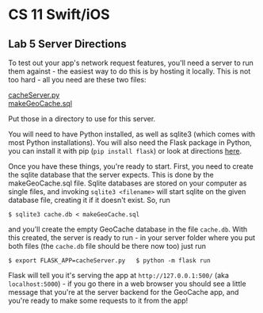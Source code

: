 # CS 11 Swift/iOS
## Lab 5 Server Directions

To test out your app's network request features, you'll need a server to run
them against - the easiest way to do this is by hosting it locally. This is
not too hard - all you need are these two files:

[cacheServer.py](cacheServer.py)  
[makeGeoCache.sql](makeGeoCache.sql)

Put those in a directory to use for this server.

You will need to have Python installed, as well as sqlite3 (which comes with
most Python installations). You will also need the Flask package in Python,
you can install it with pip (`pip install flask`) or look at directions
[here](http://flask.pocoo.org).

Once you have these things, you're ready to start. First, you need to create
the sqlite database that the server expects. This is done by the
makeGeoCache.sql file. Sqlite databases are stored on your computer as single
files, and invoking `sqlite3 <filename>` will start sqlite on the given
database file, creating it if it doesn't exist. So, run

`
$ sqlite3 cache.db < makeGeoCache.sql
`

and you'll create the empty GeoCache database in the file `cache.db`.
With this created, the server is ready to run - in your server folder where
you put both files (the `cache.db` file should be there now too) just run

`
$ export FLASK_APP=cacheServer.py  
$ python -m flask run
`

Flask will tell you it's serving the app at `http://127.0.0.1:500/` (aka
`localhost:5000`) - if you go there in a web browser you should see a little
message that you're at the server backend for the GeoCache app, and you're
ready to make some requests to it from the app!
